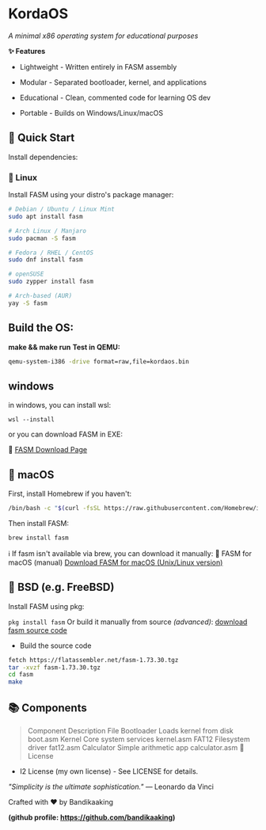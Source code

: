 # KordaOS
_A minimal x86 operating system for educational purposes_

**✨ Features**
- Lightweight - Written entirely in FASM assembly

- Modular - Separated bootloader, kernel, and applications

- Educational - Clean, commented code for learning OS dev

- Portable - Builds on Windows/Linux/macOS


## 🚀 Quick Start
Install dependencies:

### 🐧 Linux

Install FASM using your distro's package manager:

```bash
# Debian / Ubuntu / Linux Mint
sudo apt install fasm
```
```bash
# Arch Linux / Manjaro
sudo pacman -S fasm
```
```bash
# Fedora / RHEL / CentOS
sudo dnf install fasm
```
```bash
# openSUSE
sudo zypper install fasm
```
```bash
# Arch-based (AUR)
yay -S fasm
```
## Build the OS:

**make && make run**
**Test in QEMU:**

```bash
qemu-system-i386 -drive format=raw,file=kordaos.bin
```

## windows

in windows, you can install wsl:

```terminal
wsl --install
```

or you can download FASM in EXE:


📎 [FASM Download Page](https://flatassembler.net/download.php)

## 🍎 macOS
First, install Homebrew if you haven't:
```bash
/bin/bash -c "$(curl -fsSL https://raw.githubusercontent.com/Homebrew/install/HEAD/install.sh)"
```
Then install FASM:

```bash
brew install fasm
```
ℹ️ If fasm isn't available via brew, you can download it manually:
📎 FASM for macOS (manual)
[Download FASM for macOS (Unix/Linux version)](https://flatassembler.net/fasm-1.73.30.tgz)


## 🐚 BSD (e.g. FreeBSD)
Install FASM using pkg:

``
pkg install fasm
``
Or build it manually from source *(advanced)*:
[download fasm source code](https://flatassembler.net/fasm-1.73.30.tgz)

- Build the source code
```bash
fetch https://flatassembler.net/fasm-1.73.30.tgz
tar -xvzf fasm-1.73.30.tgz
cd fasm
make
```

## 📚 Components
>Component	Description	File
>Bootloader	Loads kernel from disk	boot.asm
>Kernel	Core system services	kernel.asm
>FAT12	Filesystem driver	fat12.asm
>Calculator	Simple arithmetic app	calculator.asm
>📜 License
- I2 License (my own license) - See LICENSE for details.

*"Simplicity is the ultimate sophistication."*
— Leonardo da Vinci

Crafted with ♥ by Bandikaaking

**(github profile: https://github.com/bandikaaking)**
